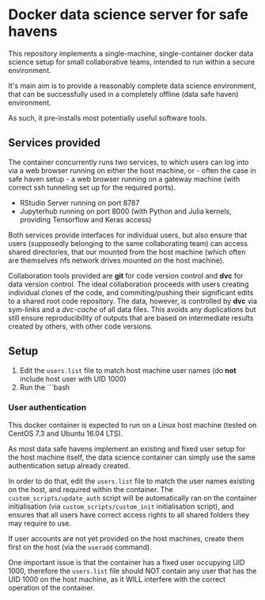 # Docker data science server for safe havens

This repository implements a single-machine, single-container docker data science setup for small collaborative teams, intended to run within a secure environment.

It's main aim is to provide a reasonably complete data science environment, that can be successfully used in a completely offline (data safe haven) environment.

As such, it pre-installs most potentially useful software tools.


## Services provided

The container concurrently runs two services, to which users can log into via a web browser running on either the host machine, or - often the case in safe haven setup - a web browser running on a gateway machine (with correct ssh tunneling set up for the required ports).

- RStudio Server running on port 8787
- Jupyterhub running on port 8000 (with Python and Julia kernels, providing Tensorflow and Keras access)

Both services provide interfaces for individual users, but also ensure that users (supposedly belonging to the same collaborating team) can access shared directories, that our mounted from the host machine (which often are themselves nfs network drives mounted *on* the host machine).

Collaboration tools provided are **git** for code version control and **dvc** for data version control. The ideal collaboration proceeds with users creating individual clones of the code, and commiting/pushing their significant edits to a shared root code repository. The data, however, is controlled by **dvc** via sym-links and a *dvc-cache* of all data files. This avoids any duplications but still ensure reproducibility of outputs that are based on intermediate results created by others, with other code versions.


## Setup

1. Edit the ```users.list``` file to match host machine user names (do **not** include host user with UID 1000)
2. Run the ```bash 

### User authentication

This docker container is expected to run on a Linux host machine (tested on CentOS 7.3 and Ubuntu 16.04 LTS).

As most data safe havens implement an existing and fixed user setup for the host machine itself, the data science container can simply use the same authentication setup already created.

In order to do that, edit the ```users.list``` file to match the user names existing on the host, and required within the container. The ```custom_scripts/update_auth``` script will be automatically ran on the container initialisation (via ```custom_scripts/custom_init``` initialisation script), and ensures that all users have correct access rights to all shared folders they may require to use.

If user accounts are not yet provided on the host machines, create them first on the host (via the ```useradd``` command).

One important issue is that the container has a fixed user occupying UID 1000, therefore the ```users.list``` file should NOT contain any user that has the UID 1000 on the host machine, as it WILL interfere with the correct operation of the container.
